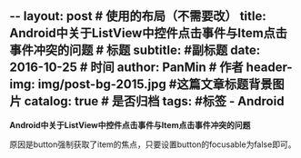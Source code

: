 --
layout:     post                            # 使用的布局（不需要改）
title:      Android中关于ListView中控件点击事件与Item点击事件冲突的问题             # 标题
subtitle:      #副标题
date:       2016-10-25                      # 时间
author:     PanMin                              # 作者
header-img: img/post-bg-2015.jpg            #这篇文章标题背景图片
catalog: true                               # 是否归档
tags:                                       #标签
    - Android 
---



**Android中关于ListView中控件点击事件与Item点击事件冲突的问题**

原因是button强制获取了item的焦点，只要设置button的focusable为false即可。